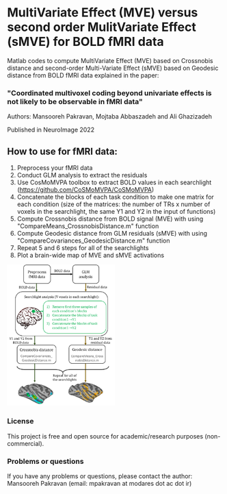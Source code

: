 # MultiVariate Effect (MVE) versus second order MulitVariate Effect (sMVE) for BOLD fMRI data 
Matlab codes to compute MultiVariate Effect (MVE) based on Crossnobis distance and second-order Multi-Variate Effect (sMVE) based on Geodesic distance from BOLD fMRI data explained in the paper: 
### "Coordinated multivoxel coding beyond univariate effects is not likely to be observable in fMRI data"

Authors: Mansooreh Pakravan, Mojtaba Abbaszadeh and Ali Ghazizadeh

Published in NeuroImage 2022

## How to use for fMRI data:
  1) Preprocess your fMRI data 
  2) Conduct GLM analysis to extract the residuals
  3) Use CosMoMVPA toolbox to extract BOLD values in each searchlight (https://github.com/CoSMoMVPA/CoSMoMVPA)
  4) Concatenate the blocks of each task condition to make one matrix for each condition (size  of the matrices: the number of TRs x number of voxels in the searchlight, the same Y1 and Y2 in the input of functions)
  5) Compute Crossnobis distance from  BOLD signal (MVE) with using "CompareMeans_CrossnobisDistance.m" function  
  6) Compute Geodesic distance from GLM residuals (sMVE) with using "CompareCovariances_GeodesicDistance.m" function
  7) Repeat 5 and 6 steps for all of the searchlights
  8) Plot a brain-wide map of MVE and sMVE activations 
  

<img src="https://github.com/Mansooreh-Pakravan/MultiVariate-Effect-MVE-and-second-order-Multi-Variate-Effect-sMVE-for-fMRI-data/blob/main/MVE_vs_sMVE.png" width=50% height=50%>

### License
This project is free and open source for academic/research purposes (non-commercial).

### Problems or questions
If you have any problems or questions, please contact the author: Mansooreh Pakravan (email: mpakravan at modares dot ac dot ir)
